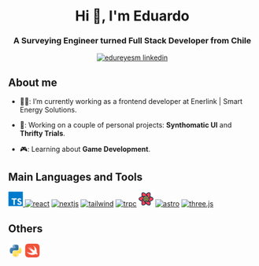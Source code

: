 <h1 align="center">Hi 👋, I'm Eduardo</h1>
<h3 align="center">A Surveying Engineer turned Full Stack Developer from Chile</h3>
<p align="center"><a href="https://linkedin.com/in/edureyesm" target="_blank"><img width="22px" alt="edureyesm linkedin" src="https://icongr.am/fontawesome/linkedin.svg?size=128&color=d01d9b" /></a></p>

## About me

- 👨‍💻: I’m currently working as a frontend developer at Enerlink | Smart Energy Solutions.

- 🌱: Working on a couple of personal projects: **Synthomatic UI** and **Thrifty Trials**.

- 🎮: Learning about **Game Development**.

## Main Languages and Tools

<a href="https://www.typescriptlang.org/" target="_blank" rel="noreferrer"><img src="https://raw.githubusercontent.com/devicons/devicon/master/icons/typescript/typescript-original.svg" alt="typescript" width="30" height="30" title="TypeScript "/> </a>
<a href="https://reactjs.org/" target="_blank" rel="noreferrer"> <img src="https://reactnative.dev/img/header_logo.svg" alt="react" width="30" height="30" title="React"/></a>
<a href="https://nextjs.org" target="_blank" rel="noreferrer"> <img src="https://cdn.aglty.io/bwql7jyk/Attachments/NewItems/image_20211214122557_0.png" alt="nextjs" width="30" height="30" title="Next.js"/></a>
<a href="https://tailwindcss.com/" target="_blank" rel="noreferrer"> <img src="https://www.vectorlogo.zone/logos/tailwindcss/tailwindcss-icon.svg" alt="tailwind" height="30" title="TailwindCSS"/></a>
<a href="https://trpc.io" target="_blank" rel="noreferrer"><img src="https://trpc.io/img/logo.svg" alt="trpc" width="30" height="30" title="tRPC"/></a>
<a href="https://tanstack.com/query/latest" target="_blank" rel="noreferrer"><img src="https://raw.githubusercontent.com/TanStack/query/22b286000c5431655af9d9fea9ef9d5d8ad3ed47/media/emblem-light.svg" alt="tanstack-query" width="30" height="30" title="Tanstack Query"/></a>
<a href="https://www.astro.build" target="_blank" rel="noreferrer"><img src="https://astro.js.org/astro.png" alt="astro" width="30" height="30" title="Astro"/></a>
<a href="https://threejs.org" target="_blank" rel="noreferrer"><img src="https://raw.githubusercontent.com/edureyesm/edureyesm/320c83e5dd6d42b98f252ce3e9e50a6b443dafd1/3js.svg" alt="three.js" width="30" height="30" title="Three.js"/></a>

## Others

<a href="https://www.python.org" target="_blank" rel="noreferrer"><img src="https://raw.githubusercontent.com/devicons/devicon/master/icons/python/python-original.svg" alt="python" width="30" height="30" title="Python"/></a>
<a href="https://developer.apple.com/swift/" target="_blank" rel="noreferrer"> <img src="https://raw.githubusercontent.com/devicons/devicon/master/icons/swift/swift-original.svg" alt="swift" width="30" height="30" title="Swift"/></a>
